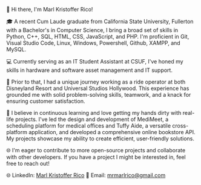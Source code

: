 👋 Hi there, I'm Marl Kristoffer Rico!

🎓 A recent Cum Laude graduate from California State University, Fullerton with a Bachelor's in Computer Science, I bring a broad set of skills in Python, C++, SQL, HTML, CSS, JavaScript, and PHP. I'm proficient in Git, Visual Studio Code, Linux, Windows, Powershell, Github, XAMPP, and MySQL.

💻 Currently serving as an IT Student Assistant at CSUF, I've honed my skills in hardware and software asset management and IT support.

🎡 Prior to that, I had a unique journey working as a ride operator at both Disneyland Resort and Universal Studios Hollywood. This experience has grounded me with solid problem-solving skills, teamwork, and a knack for ensuring customer satisfaction.

🔬 I believe in continuous learning and love getting my hands dirty with real-life projects. I've led the design and development of MediMeet, a scheduling platform for medical offices and Tuffy Aide, a versatile cross-platform application, and developed a comprehensive online bookstore API. My projects showcase my ability to create efficient, user-friendly solutions.

🌐 I'm eager to contribute to more open-source projects and collaborate with other developers. If you have a project I might be interested in, feel free to reach out!

🌐 LinkedIn: [Marl Kristoffer Rico](https://www.linkedin.com/in/marl_kristoffer_rico/)
📧 Email: mrmarlrico@gmail.com
